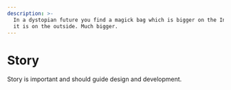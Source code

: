 ```yaml
---
description: >-
  In a dystopian future you find a magick bag which is bigger on the Inside than
  it is on the outside. Much bigger.
---
```


# Story

Story is important and should guide design and development.
